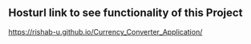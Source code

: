 Hosturl link to see functionality of this Project
-------------------------------------------------

https://rishab-u.github.io/Currency_Converter_Application/
